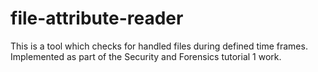 # file-attribute-reader

This is a tool which checks for handled files during defined time frames.
Implemented as part of the Security and Forensics tutorial 1 work.
